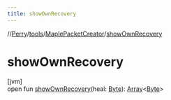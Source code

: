 ```yaml
---
title: showOwnRecovery
---
```

//[Perry](../../../index.html)/[tools](../index.html)/[MaplePacketCreator](index.html)/[showOwnRecovery](show-own-recovery.html)



# showOwnRecovery



[jvm]\
open fun [showOwnRecovery](show-own-recovery.html)(heal: [Byte](https://kotlinlang.org/api/latest/jvm/stdlib/kotlin/-byte/index.html)): [Array](https://kotlinlang.org/api/latest/jvm/stdlib/kotlin/-array/index.html)&lt;[Byte](https://kotlinlang.org/api/latest/jvm/stdlib/kotlin/-byte/index.html)&gt;




